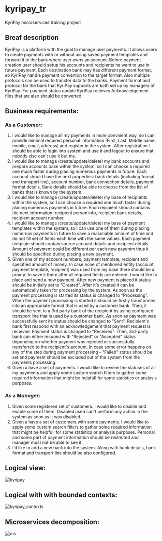 # kyripay_tr
KyriPay microservices training project

## Breaf description
KyriPay is a platform with the goal to manage user payments. It allows users to create payments with or without using saved payment templates and forward it to the bank where user owns an account. Before payment creation user should setup his accounts and recipients he want to use in future payment. Each destination bank may has different payment format, so KyriPay handle payment convertion to the target format. Also multiple protocols can be used to transfer data to the banks. Payment format and protocol for the bank that KyriPay supports are both set up by managers of KyriPay. For payment status update KyriPay recieves Acknowledgement files that are also should be converted.

## Business requirements:

### As a *Customer*:
1. I would like to manage all my payments in more convnient way, so I can provide minimal required personal information (First, Last, Middle name, mobile, email, address) and register in the system. After registration I should be able to login into system and use it and logout to ensure that nobody else can't use it but me.
2. I would like to manage (create/update/delete) my bank accounts and prepare accounts base within the system, so I can choose a required one much faster during placing numerous payments in future. Each account should have the next properties: bank details (including format and transport line), account number, bank connection details, payment format details. Bank details should be able to choose from the list of banks that is known by the system.
3. I would like to manage (create/update/delete) my base of recipients within the system, so I can choose a required one much faster during placing numerous payments in future. Each recipient should contains the next information: recipient person info, recipient bank details, recipient account number. 
4. I would like to manage (create/update/delete) my base of payment templates within the system, so I can use one of them during placing numerous payments in future to save a reasonable amount of time and do not fill set of fields each time with the same values. Each payment template should contain source account details and recipient details. Amount of payment could be different per each new payentm thus it should be specified during placing a new payment.
5. Given one of my account numbers, payment template, recipient and specified amount of money. In case none of mentioned entity (account, payment template, recipient) was used from my base there should be a prompt to save it there after all required fields are entered.
I would like to place and send a new payment. After new payment is placed it status should be initially set to "Created". After it's created it can be automatically taken for processing by the system. As soon as the payment processing is started its status is changed to "Processing". When the payment processing is started it should be firstly transformed into an appropriate format that is used by a customer bank. Then, it should be sent to a 3rd party bank of the recipient by using configured transport line that is used by a customer bank. As soon as payment was successfully sent its status should be changed to "Sent". Recipient's bank first respond with an acknowledgement that payment request is received. Payment status is changed to "Received". Then, 3rd-party bank can either respond with "Rejected" or "Accepted" status depending on whether payment was rejected or successfully transferred to the recipient's account. In case some error happens on any of the step during payment processing - "Failed" status should be set and payment should be excluded out of the system from the payments processing.
6. Given a have a set of payments. I would like to review the statuses of all my payments and apply some custom search filters to gather some required information that might be helpfull for some statistics or analysis purposes.

### As a *Manager*:
1. Given some registered set of customers. I would like to disable and enable some of them. Disabled used can't perform any action in the system as soon as it was disabled.
2. Given a have a set of customers with some payments. I would like to apply some custom search filters to gather some required information that might be helpfull for some statistics or analysis purposes. Personal and some part of payment information should be restricted and manager must not be able to see it.
3. I'd like to add a new bank into the system. Along with bank details, bank format and transport line should be also configured.

## Logical view:

![kyripay](https://user-images.githubusercontent.com/475392/55720241-082ec880-5a09-11e9-8200-a3b490e132a3.png)

## Logical with with bounded contexts:

![kyripay_contexts](https://user-images.githubusercontent.com/475392/55724825-e9ceca00-5a14-11e9-843a-32e8f44f06c2.png)


## Microservices decomposition:

![ms](https://user-images.githubusercontent.com/475392/55724635-82b11580-5a14-11e9-9ead-1febd2970e82.png)
